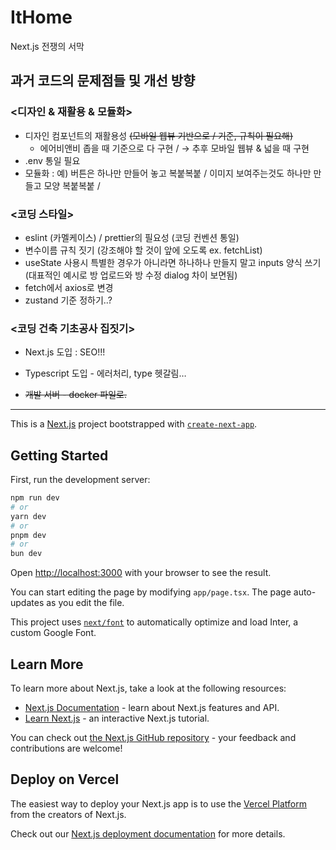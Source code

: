 # ItHome
Next.js 전쟁의 서막

## 과거 코드의 문제점들 및 개선 방향
### <디자인 & 재활용 & 모듈화>

- 디자인 컴포넌트의 재활용성 ~~(모바일 웹뷰 기반으로 / 기준, 규칙이 필요해)~~
    - 에어비앤비 좁을 때 기준으로 다 구현 / → 추후 모바일 웹뷰 & 넓을 때 구현
- .env 통일 필요
- 모듈화 : 예) 버튼은 하나만 만들어 놓고 복붙복붙 / 이미지 보여주는것도 하나만 만들고 모양 복붙복붙 /

### <코딩 스타일>

- eslint (카멜케이스) / prettier의 필요성 (코딩 컨벤션 통일)
- 변수이름 규칙 짓기 (강조해야 할 것이 앞에 오도록 ex. fetchList)
- useState 사용시 특별한 경우가 아니라면 하나하나 만들지 말고 inputs 양식 쓰기
(대표적인 예시로 방 업로드와 방 수정 dialog 차이 보면됨)
- fetch에서 axios로 변경
- zustand 기준 정하기..?

### <코딩 건축 기초공사 집짓기>

- Next.js 도입 : SEO!!!
- Typescript 도입 - 에러처리, type 헷갈림…

- ~~개발 서버 - docker 파일로.~~

---

This is a [Next.js](https://nextjs.org/) project bootstrapped with [`create-next-app`](https://github.com/vercel/next.js/tree/canary/packages/create-next-app).

## Getting Started

First, run the development server:

```bash
npm run dev
# or
yarn dev
# or
pnpm dev
# or
bun dev
```

Open [http://localhost:3000](http://localhost:3000) with your browser to see the result.

You can start editing the page by modifying `app/page.tsx`. The page auto-updates as you edit the file.

This project uses [`next/font`](https://nextjs.org/docs/basic-features/font-optimization) to automatically optimize and load Inter, a custom Google Font.

## Learn More

To learn more about Next.js, take a look at the following resources:

- [Next.js Documentation](https://nextjs.org/docs) - learn about Next.js features and API.
- [Learn Next.js](https://nextjs.org/learn) - an interactive Next.js tutorial.

You can check out [the Next.js GitHub repository](https://github.com/vercel/next.js/) - your feedback and contributions are welcome!

## Deploy on Vercel

The easiest way to deploy your Next.js app is to use the [Vercel Platform](https://vercel.com/new?utm_medium=default-template&filter=next.js&utm_source=create-next-app&utm_campaign=create-next-app-readme) from the creators of Next.js.

Check out our [Next.js deployment documentation](https://nextjs.org/docs/deployment) for more details.

